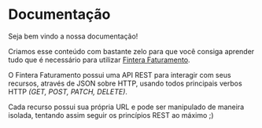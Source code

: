 # Documentação

Seja bem vindo a nossa documentação!

Criamos esse conteúdo com bastante zelo para que você consiga aprender tudo que é necessário para utilizar [Fintera Faturamento](http://faturamento.fintera.com.br).


O Fintera Faturamento possui uma API REST para interagir com seus recursos, através de JSON sobre HTTP, usando todos principais verbos HTTP <em>(GET, POST, PATCH, DELETE)</em>.

Cada recurso possui sua própria URL e pode ser manipulado de maneira isolada, tentando assim seguir os princípios REST ao máximo ;)
